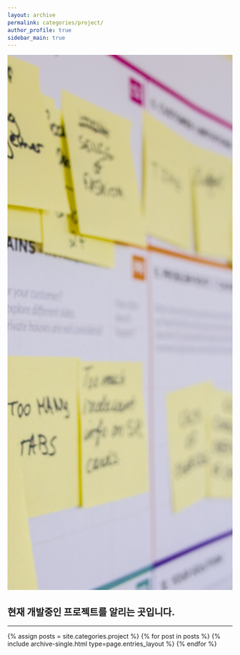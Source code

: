 ```yaml
---
layout: archive
permalink: categories/project/
author_profile: true
sidebar_main: true
---
```

<img src="https://github.com/INMD1/blog-site/blob/main/_pages/categories/img/project.jpg?raw=true" 
style=" width: 100vw; height: 30vh; 
        object-fit: cover;
        ">
<h2>현재 개발중인 프로젝트를 알리는 곳입니다.</h2>
<hr>
{% assign posts = site.categories.project %}
{% for post in posts %} {% include archive-single.html type=page.entries_layout %} {% endfor %}